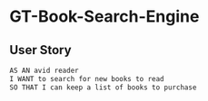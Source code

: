 # GT-Book-Search-Engine


## User Story

```md
AS AN avid reader
I WANT to search for new books to read
SO THAT I can keep a list of books to purchase
```